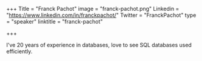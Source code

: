 +++
Title = "Franck Pachot"
image = "franck-pachot.png"
Linkedin = "https://www.linkedin.com/in/franckpachot/"
Twitter = "FranckPachot"
type = "speaker"
linktitle = "franck-pachot"

+++

I've 20 years of experience in databases, love to see SQL databases used efficiently.
